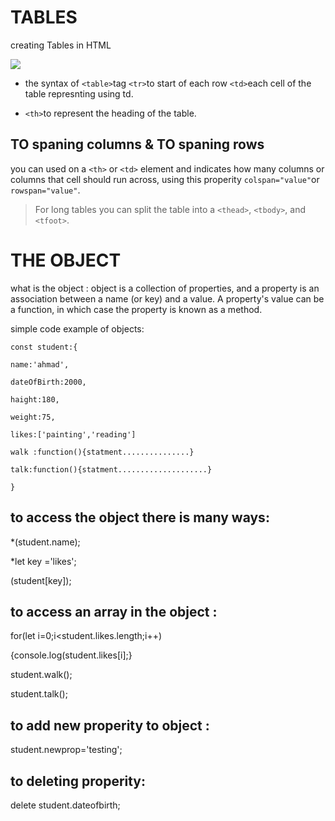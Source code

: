 # TABLES
creating Tables in HTML

![](https://th.bing.com/th/id/R069e70f72d480b2dfcb33b78ba4d6401?rik=n1%2bPu9hFcLMcNQ&riu=http%3a%2f%2fwww.usna.edu%2fUsers%2fcs%2flmcdowel%2fcourses%2fsi204%2fS10%2flabs%2ftable_files%2fimage002.jpg&ehk=%2fyCq9ix5FuaD%2bDP4XOJaa6YiVTt2Fzao66I%2fGLWpm20%3d&risl=&pid=ImgRaw) </br>

* the syntax of ```<table>```tag ```<tr>```to start of each row ```<td>```each cell of the table represnting using td.

* ```<th>```to represent the heading of the table.
## TO spaning columns & TO spaning rows
 you can used on a ```<th>``` or ```<td>``` element and indicates how many columns or columns that cell should run across, using this properity ```colspan="value"```or ```rowspan="value"```.
> For long tables you can split the table into a ```<thead>```, 
```<tbody>```, and ```<tfoot>```.
# THE OBJECT 

what is the object : object is a collection of properties, and a property is an association between a name (or key) and a value. A property's value can be a function, in which case the property is known as a method.

simple code example of objects:

``` 
const student:{

name:'ahmad',

dateOfBirth:2000,

haight:180,

weight:75,

likes:['painting','reading']

walk :function(){statment...............}

talk:function(){statment....................}

}
```

## to access the object there is many ways:

*(student.name);

*let key ='likes';

(student[key]);

## to access an array in the object :

for(let i=0;i<student.likes.length;i++)

{console.log(student.likes[i];}

student.walk();

student.talk();

## to add new properity to object :

student.newprop='testing';

## to deleting properity:

delete student.dateofbirth;

 

 